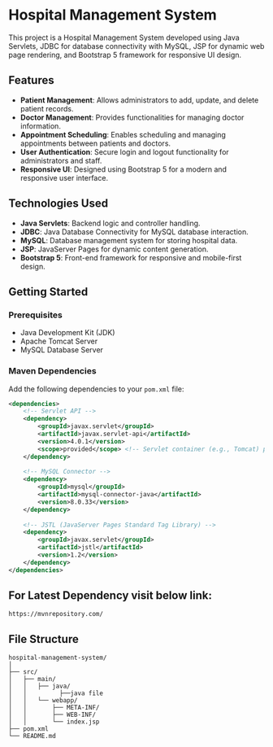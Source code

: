 # Hospital Management System

This project is a Hospital Management System developed using Java Servlets, JDBC for database connectivity with MySQL, JSP for dynamic web page rendering, and Bootstrap 5 framework for responsive UI design.

## Features

- **Patient Management**: Allows administrators to add, update, and delete patient records.
- **Doctor Management**: Provides functionalities for managing doctor information.
- **Appointment Scheduling**: Enables scheduling and managing appointments between patients and doctors.
- **User Authentication**: Secure login and logout functionality for administrators and staff.
- **Responsive UI**: Designed using Bootstrap 5 for a modern and responsive user interface.

## Technologies Used

- **Java Servlets**: Backend logic and controller handling.
- **JDBC**: Java Database Connectivity for MySQL database interaction.
- **MySQL**: Database management system for storing hospital data.
- **JSP**: JavaServer Pages for dynamic content generation.
- **Bootstrap 5**: Front-end framework for responsive and mobile-first design.

## Getting Started

### Prerequisites

- Java Development Kit (JDK)
- Apache Tomcat Server
- MySQL Database Server

### Maven Dependencies

Add the following dependencies to your `pom.xml` file:

```xml
<dependencies>
    <!-- Servlet API -->
    <dependency>
        <groupId>javax.servlet</groupId>
        <artifactId>javax.servlet-api</artifactId>
        <version>4.0.1</version>
        <scope>provided</scope> <!-- Servlet container (e.g., Tomcat) provides this -->
    </dependency>
    
    <!-- MySQL Connector -->
    <dependency>
        <groupId>mysql</groupId>
        <artifactId>mysql-connector-java</artifactId>
        <version>8.0.33</version>
    </dependency>
    
    <!-- JSTL (JavaServer Pages Standard Tag Library) -->
    <dependency>
        <groupId>javax.servlet</groupId>
        <artifactId>jstl</artifactId>
        <version>1.2</version>
    </dependency>
</dependencies>
```

## For Latest Dependency visit below link:
```
https://mvnrepository.com/
```
## File Structure
```
hospital-management-system/
│
├── src/
│   ├── main/
│   │   ├── java/
│   │         ├──java file
│   │   └── webapp/
│   │       ├── META-INF/
│   │       ├── WEB-INF/
│   │       └── index.jsp
├── pom.xml
└── README.md
```
